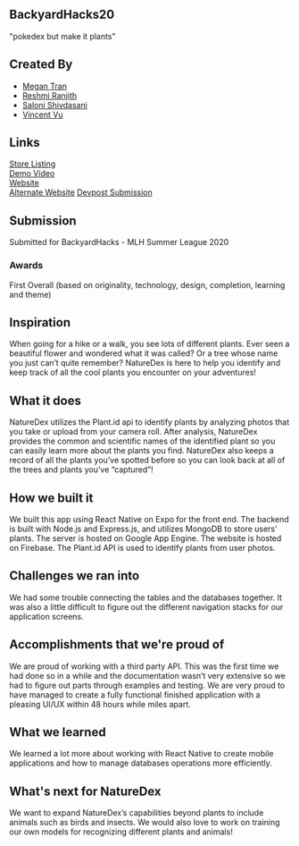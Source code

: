 ## BackyardHacks20
"pokedex but make it plants"

## Created By

- [Megan Tran](https://github.com/meganjtran)
- [Reshmi Ranjith](https://github.com/ReshmiCode)
- [Saloni Shivdasani](https://github.com/SaloniSS)
- [Vincent Vu](https://github.com/vincent-vu280)

## Links

[Store Listing](https://play.google.com/store/apps/details?id=come.naturedex.app)   
[Demo Video](https://www.youtube.com/watch?v=7IziS_e8zHM)  
[Website](https://backyardhacks2020.firebaseapp.com/)  
[Alternate Website](https://www.naturedex.space/)
[Devpost Submission](https://devpost.com/software/naturedex)  

## Submission
Submitted for BackyardHacks - MLH Summer League  2020

### Awards

First Overall (based on originality, technology, design, completion, learning and theme)

## Inspiration
When going for a hike or a walk, you see lots of different plants. Ever seen a beautiful flower and wondered what it was called? Or a tree whose name you just can’t quite remember? NatureDex is here to help you identify and keep track of all the cool plants you encounter on your adventures!

## What it does
NatureDex utilizes the Plant.id api to identify plants by analyzing photos that you take or upload from your camera roll. After analysis, NatureDex provides the common and scientific names of the identified plant so you can easily learn more about the plants you find. NatureDex also keeps a record of all the plants you’ve spotted before so you can look back at all of the trees and plants you’ve “captured”!

## How we built it
We built this app using React Native on Expo for the front end. The backend is built with Node.js and Express.js, and utilizes MongoDB to store users’ plants. The server is hosted on Google App Engine. The website is hosted on Firebase. The Plant.id API is used to identify plants from user photos.

## Challenges we ran into
We had some trouble connecting the tables and the databases together. It was also a little difficult to figure out the different navigation stacks for our application screens.

## Accomplishments that we're proud of
We are proud of working with a third party API. This was the first time we had done so in a while and the documentation wasn’t very extensive so we had to figure out parts through examples and testing. We are very proud to have managed to create a fully functional finished application with a pleasing UI/UX within 48 hours while miles apart. 

## What we learned
We learned a lot more about working with React Native to create mobile applications and how to manage databases operations more efficiently.

## What's next for NatureDex
We want to expand NatureDex’s capabilities beyond plants to include animals such as birds and insects. We would also love to work on training our own models for recognizing different plants and animals!
